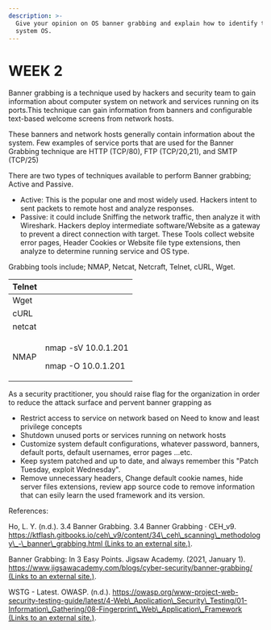 ```yaml
---
description: >-
  Give your opinion on OS banner grabbing and explain how to identify target
  system OS.
---
```


# WEEK 2

Banner grabbing is a technique used by hackers and security team to gain information about computer system on network and services running on its ports.This technique can gain information from banners and configurable text-based welcome screens from network hosts.

These banners and network hosts generally contain information about the system.  Few examples of service ports that are used for the Banner Grabbing technique are HTTP \(TCP/80\), FTP \(TCP/20,21\), and SMTP \(TCP/25\)

There are two types of techniques available to perform Banner grabbing; Active and Passive.

* Active: This is the popular one and most widely used. Hackers intent to sent packets to remote host and analyze responses.
* Passive: it could include Sniffing the network traffic, then analyze it with Wireshark. Hackers deploy intermediate software/Website as a gateway to prevent a direct connection with target. These Tools collect website error pages, Header Cookies or Website file type extensions, then analyze to determine running service and OS type.

Grabbing tools include; NMAP, Netcat, Netcraft, Telnet, cURL, Wget.

<table>
  <thead>
    <tr>
      <th style="text-align:left">Telnet</th>
      <th style="text-align:left"></th>
    </tr>
  </thead>
  <tbody>
    <tr>
      <td style="text-align:left">Wget</td>
      <td style="text-align:left"></td>
    </tr>
    <tr>
      <td style="text-align:left">cURL</td>
      <td style="text-align:left"></td>
    </tr>
    <tr>
      <td style="text-align:left">netcat</td>
      <td style="text-align:left"></td>
    </tr>
    <tr>
      <td style="text-align:left">NMAP</td>
      <td style="text-align:left">
        <p>nmap -sV 10.0.1.201</p>
        <p>nmap -O 10.0.1.201</p>
      </td>
    </tr>
  </tbody>
</table>

As a security practitioner, you should raise flag for the organization in order to reduce the attack surface and pervent banner grapping as

* Restrict access to service on network based on Need to know and least privilege concepts
* Shutdown unused ports or services running on network hosts
* Customize system default configurations, whatever password, banners, default ports, default usernames, error pages ...etc.
* Keep system patched and up to date, and always remember this "Patch Tuesday, exploit Wednesday".
* Remove unnecessary headers, Change default cookie names, hide server files extensions, review app source code to remove information that can esily learn the used framework and its version.

References:

Ho, L. Y. \(n.d.\). 3.4 Banner Grabbing. 3.4 Banner Grabbing · CEH\_v9. [https://ktflash.gitbooks.io/ceh\_v9/content/34\_ceh\_scanning\_methodology\_-\_banner\_grabbing.html \(Links to an external site.\)](https://ktflash.gitbooks.io/ceh_v9/content/34_ceh_scanning_methodology_-_banner_grabbing.html).

Banner Grabbing: In 3 Easy Points. Jigsaw Academy. \(2021, January 1\). [https://www.jigsawacademy.com/blogs/cyber-security/banner-grabbing/ \(Links to an external site.\)](https://www.jigsawacademy.com/blogs/cyber-security/banner-grabbing/).

WSTG - Latest. OWASP. \(n.d.\). [https://owasp.org/www-project-web-security-testing-guide/latest/4-Web\_Application\_Security\_Testing/01-Information\_Gathering/08-Fingerprint\_Web\_Application\_Framework \(Links to an external site.\)](https://owasp.org/www-project-web-security-testing-guide/latest/4-Web_Application_Security_Testing/01-Information_Gathering/08-Fingerprint_Web_Application_Framework).

